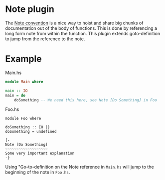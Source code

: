 # Note plugin

The [Note convention](https://gitlab.haskell.org/ghc/ghc/-/wikis/commentary/coding-style#2-using-notes) is a nice way to hoist and share big chunks of documentation out of the body of functions. This is done by referencing a long form note from within the function. This plugin extends goto-definition to jump from the reference to the note.

# Example

Main.hs
```haskell
module Main where

main :: IO
main = do
    doSomething -- We need this here, see Note [Do Something] in Foo
```

Foo.hs
```
module Foo where

doSomething :: IO ()
doSomething = undefined

{-
Note [Do Something]
~~~~~~~~~~~~~~~~~~~
Some very important explanation
-}
```

Using "Go-to-definition on the Note reference in `Main.hs` will jump to the beginning of the note in `Foo.hs`.
